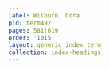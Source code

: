 ```yaml
---
label: Wilburn, Cora
pid: term492
pages: 581|619
order: '1015'
layout: generic_index_term
collection: index-headings
---
```

